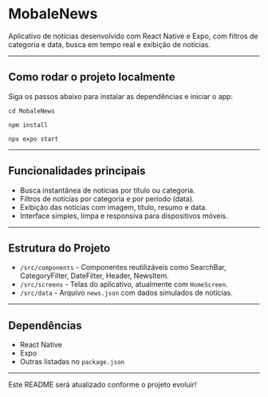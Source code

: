 # MobaleNews

Aplicativo de notícias desenvolvido com React Native e Expo, com filtros de categoria e data, busca em tempo real e exibição de notícias.

---

## Como rodar o projeto localmente

Siga os passos abaixo para instalar as dependências e iniciar o app:

```
cd MobaleNews
```
```
npm install
```
```
npx expo start
```
---

## Funcionalidades principais

- Busca instantânea de notícias por título ou categoria.
- Filtros de notícias por categoria e por período (data).
- Exibição das notícias com imagem, título, resumo e data.
- Interface simples, limpa e responsiva para dispositivos móveis.

---

## Estrutura do Projeto

- `/src/components` - Componentes reutilizáveis como SearchBar, CategoryFilter, DateFilter, Header, NewsItem.
- `/src/screens` - Telas do aplicativo, atualmente com `HomeScreen`.
- `/src/data` - Arquivo `news.json` com dados simulados de notícias.
  
---

## Dependências

- React Native
- Expo
- Outras listadas no `package.json`

---

Este README será atualizado conforme o projeto evoluir!
